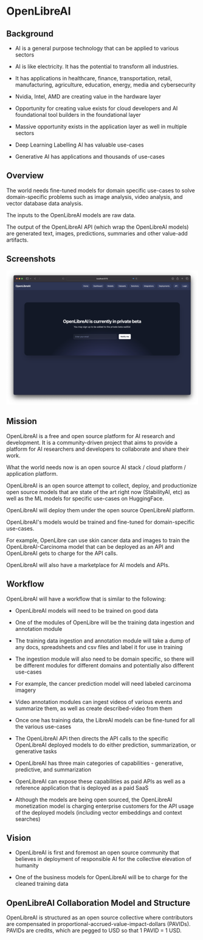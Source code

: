 # OpenLibreAI

## Background

- AI is a general purpose technology that can be applied to various sectors

- AI is like electricity. It has the potential to transform all industries.

- It has applications in healthcare, finance, transportation, retail, manufacturing, agriculture, education, energy, media and cybersecurity

- Nvidia, Intel, AMD are creating value in the hardware layer

- Opportunity for creating value exists for cloud developers and AI foundational tool builders in the foundational layer

- Massive opportunity exists in the application layer as well in multiple sectors

- Deep Learning Labelling AI has valuable use-cases

- Generative AI has applications and thousands of use-cases 



## Overview

The world needs fine-tuned models for domain specific use-cases to solve domain-specific problems such as image analysis, video analysis, and vector database data analysis.

The inputs to the OpenLibreAI models are raw data.

The output of the OpenLibreAI API (which wrap the OpenLibreAI models) are generated text, images, predictions, summaries and other value-add artifacts.

## Screenshots

<img width="800" alt="screenshot" src="https://raw.githubusercontent.com/OpenLibreAI/OpenLibreStudio/develop/screenshots/screenshot_3.png">



## Mission

OpenLibreAI is a free and open source platform for AI research and development. It is a community-driven project that aims to provide a platform for AI researchers and developers to collaborate and share their work. 

What the world needs now is an open source AI stack / cloud platform / application platform.

OpenLibreAI is an open source attempt to collect, deploy, and productionize open source models that are state of the art right now (StabilityAI, etc) as well as the ML models for specific use-cases on HuggingFace. 

OpenLibreAI will deploy them under the open source OpenLibreAI platform.

OpenLibreAI's models would be trained and fine-tuned for domain-specific use-cases.

For example, OpenLibre can use skin cancer data and images to train the OpenLibreAI-Carcinoma model that can be deployed as an API and OpenLibreAI gets to charge for the API calls.

OpenLibreAI will also have a marketplace for AI models and APIs.

## Workflow

OpenLibreAI will have a workflow that is similar to the following:

- OpenLibreAI models will need to be trained on good data

- One of the modules of OpenLibre will be the training data ingestion and annotation module

- The training data ingestion and annotation module will take a dump of any docs, spreadsheets and csv files and label it for use in training

- The ingestion module will also need to be domain specific, so there will be different modules for different domains and potentially also different use-cases

- For example, the cancer prediction model will need labeled carcinoma imagery

- Video annotation modules can ingest videos of various events and summarize them, as well as create described-video from them

- Once one has training data, the LibreAI models can be fine-tuned for all the various use-cases

- The OpenLibreAI APi then directs the API calls to the specific OpenLibreAI deployed models to do either prediction, summarization, or generative tasks

- OpenLibreAI has three main categories of capabilities - generative, predictive, and summarization

- OpenLibreAI can expose these capabilities as paid APIs as well as a reference application that is deployed as a paid SaaS

- Although the models are being open sourced, the OpenLibreAI monetization model is charging enterprise customers for the API usage of the deployed models (including vector embeddings and context searches)


## Vision 
- OpenLibreAI is first and foremost an open source community that believes in deployment of responsible AI for the collective elevation of humanity



- One of the business models for OpenLibreAI will be to charge for the cleaned training data
## OpenLibreAI Collaboration Model and Structure


OpenLibreAI is structured as an open source collective where contributors are compensated in proportional-accrued-value-impact-dollars (PAVIDs). PAVIDs are credits, which are pegged to USD so that 1 PAVID = 1 USD.










